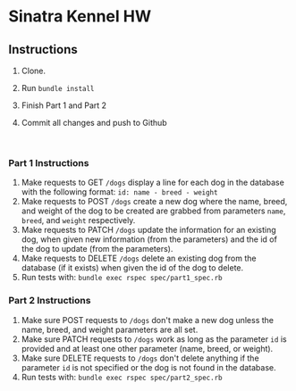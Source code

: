 # Sinatra Kennel HW


## Instructions


1. Clone.

2. Run `bundle install`

3. Finish Part 1 and Part 2

4. Commit all changes and push to Github

   ​


### Part 1 Instructions


1. Make requests to GET `/dogs` display a line for each dog in the database with the following format: `id: name - breed - weight`
2. Make requests to POST `/dogs` create a new dog where the name, breed, and weight of the dog to be created are grabbed from parameters `name`, `breed`, and `weight` respectively.
3. Make requests to PATCH `/dogs` update the information for an existing dog, when given new information (from the parameters) and the id of the dog to update (from the parameters).
4. Make requests to DELETE `/dogs` delete an existing dog from the database (if it exists) when given the id of the dog to delete.
5. Run tests with: `bundle exec rspec spec/part1_spec.rb`

### Part 2 Instructions

1. Make sure POST requests to `/dogs` don't make a new dog unless the name, breed, and weight parameters are all set.
2. Make sure PATCH requests to `/dogs` work as long as the parameter `id` is provided and at least one other parameter (name, breed, or weight).
3. Make sure DELETE requests to `/dogs` don't delete anything if the parameter `id` is not specified or the dog is not found in the database.
4. Run tests with: `bundle exec rspec spec/part2_spec.rb`


